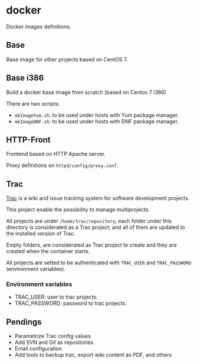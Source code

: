 # docker
Docker images definitions.

## Base

Base image for other projects based on CentOS 7.

## Base i386

Build a docker base image from scratch (based on Centos 7 i386)

There are two scripts:
 - `mkImageYum.sh`: to be used under hosts with Yum package manager.
 - `mkImageDNF.sh`: to be used under hosts with DNF package manager.
 
## HTTP-Front

Frontend based on HTTP Apache server.

Proxy definitions on `httpd/config/proxy.conf`.

## Trac

[Trac](https://trac.edgewall.org/) is a wiki and issue tracking system for software development projects.

This project enable the possibility to manage multiprojects.

All projects are under `/home/trac/repository`; each folder under this directory is considerated as a Trac project; and all of them are updated to the installed version of Trac.

Empty folders, are considerated as Trac project to create and they are created when the container starts.

All projects are setted to be authenticated with `TRAC_USER` and `TRAC_PASSWORD` (environment variables).

### Environment variables

 - TRAC_USER: user to trac projects.
 - TRAC_PASSWORD: password to trac projects.

## Pendings
 - Parametrize Trac config values 
 - Add SVN and Git as repositories
 - Email configuration
 - Add tools to backup trac, export wiki content as PDF, and others
